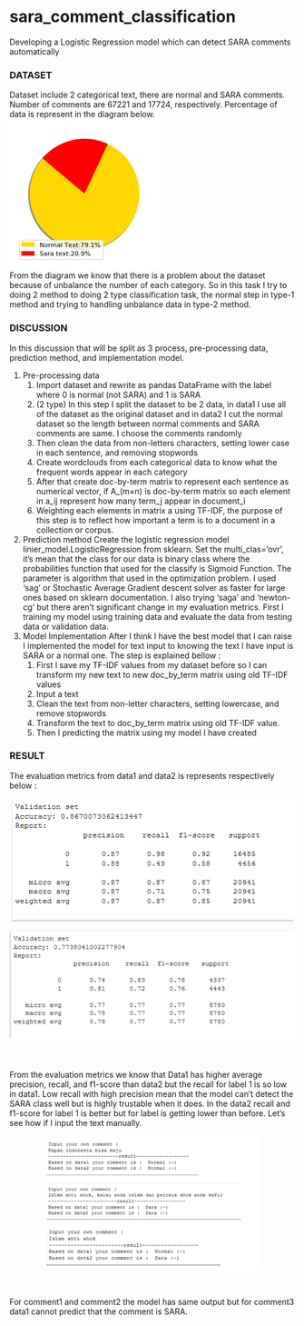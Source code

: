 # sara_comment_classification
Developing a Logistic Regression model which can detect SARA comments automatically
### DATASET
Dataset include 2 categorical text, there are normal and SARA comments. Number of comments are  67221 and 17724, respectively. Percentage of data is represent in the diagram below. <br>
!['Data Precentage](https://github.com/ayunimatulf/sara_comment_classification/blob/master/data_diagram.png) <br>
From the diagram we know that there is a problem about the dataset because of unbalance the number of each category. So in this task I try to doing 2 method to doing 2 type classification task, the normal step in type-1 method and trying to handling unbalance data in type-2 method.
### DISCUSSION
In this discussion that will be split as 3 process, pre-processing data, prediction method, and implementation model.
1. Pre-processing data
    1. Import dataset and rewrite as pandas DataFrame with the label where 0 is normal (not SARA) and 1 is SARA
    2. (2 type) In this step I split the dataset to be 2 data, in data1 I use all of the dataset as the original dataset and in data2 I cut the normal dataset so the length between normal comments and SARA comments are same. I choose the comments randomly
    3. Then clean the data from non-letters characters, setting lower case in each sentence, and removing stopwords
    4. Create wordclouds from each categorical data to know what the frequent words appear in each category
    5. After that create doc-by-term matrix to represent each sentence as numerical vector, if A_(m×n) is doc-by-term matrix so each element in a_ij represent how many term_j appear in document_i
    6. Weighting each elements in matrix a using TF-IDF, the purpose of this step is to reflect how important a term is to a document in a collection or corpus.
2. Prediction method
Create the logistic regression model linier_model.LogisticRegression from sklearn. Set the multi_clas=’ovr’, it’s mean that the class for our data is binary class where the probabilities function that used for the classify is Sigmoid Function. The parameter is algorithm that used in the optimization problem. I used ‘sag’ or Stochastic Average Gradient descent solver as faster for large ones based on sklearn documentation. I also trying ‘saga’ and ‘newton-cg’ but there aren’t significant change in my evaluation metrics. First I training my model using training data and evaluate the data from testing data or validation data. 
3. Model Implementation
After I think I have the best model that I can raise I implemented the model for text input to knowing the text I have input is SARA or a normal one. The step is explained bellow :
    1. First I save my TF-IDF values from my dataset before so I can transform my new text to new doc_by_term matrix using old TF-IDF values
    2. Input a text
    3. Clean the text from non-letter characters, setting lowercase, and remove stopwords
    4. Transform the text to doc_by_term matrix using old TF-IDF value.
    5. Then I predicting the matrix using my model I have created
### RESULT
The evaluation metrics from data1 and data2 is represents respectively below :
<p align='center'>
  <img src='https://github.com/ayunimatulf/sara_comment_classification/blob/master/metric_report_data1.png'>
</p>
<p align='center'>
  <img src='https://github.com/ayunimatulf/sara_comment_classification/blob/master/metrics_report_data2.png'>
</p> <br>

From the evaluation metrics we know that Data1 has higher average precision, recall, and f1-score than data2 but the recall for label 1 is so low in data1. Low recall with high precision mean that the model can’t detect the SARA class well but is highly trustable when it does. In the data2 recall and f1-score for label 1 is better but for label is getting lower than before. Let’s see how if I input the text manually. <br>
<p align='center'>
  <img src='https://github.com/ayunimatulf/sara_comment_classification/blob/master/output.PNG'>
</p> <br>

For comment1 and comment2 the model has same output but for comment3 data1 cannot predict that the comment is SARA. 

